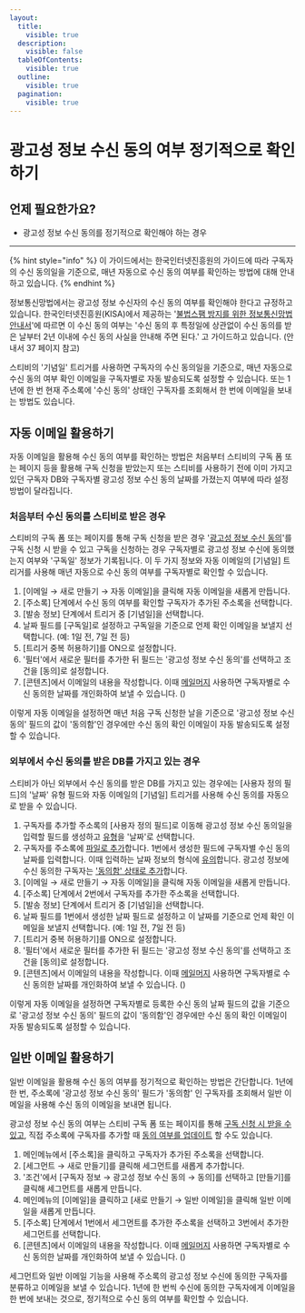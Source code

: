 ```yaml
---
layout:
  title:
    visible: true
  description:
    visible: false
  tableOfContents:
    visible: true
  outline:
    visible: true
  pagination:
    visible: true
---
```


# 광고성 정보 수신 동의 여부 정기적으로 확인하기

## 언제 필요한가요?

* 광고성 정보 수신 동의를 정기적으로 확인해야 하는 경우

***

{% hint style="info" %}
이 가이드에서는 한국인터넷진흥원의 가이드에 따라 구독자의 수신 동의일을 기준으로, 매년 자동으로 수신 동의 여부를 확인하는 방법에 대해 안내하고 있습니다.
{% endhint %}

정보통신망법에서는 광고성 정보 수신자의 수신 동의 여부를 확인해야 한다고 규정하고 있습니다. 한국인터넷진흥원(KISA)에서 제공하는 '[불법스팸 방지를 위한 정보통신망법 안내서](https://www.kisa.or.kr/401/form?postSeq=3256)'에 따르면 이 수신 동의 여부는 '수신 동의 후 특정일에 상관없이 수신 동의를 받은 날부터 2년 이내에 수신 동의 사실을 안내해 주면 된다.' 고 가이드하고 있습니다. (안내서 37 페이지 참고)&#x20;

스티비의 '기념일' 트리거를 사용하면 구독자의 수신 동의일을 기준으로, 매년 자동으로 수신 동의 여부 확인 이메일을 구독자별로 자동 발송되도록 설정할 수 있습니다. 또는 1년에 한 번 현재 주소록에 '수신 동의' 상태인 구독자를 조회해서 한 번에 이메일을 보내는 방법도 있습니다.



## 자동 이메일 활용하기

자동 이메일을 활용해 수신 동의 여부를 확인하는 방법은 처음부터 스티비의 구독 폼 또는 페이지 등을 활용해 구독 신청을 받았는지 또는 스티비를 사용하기 전에 이미 가지고 있던 구독자 DB와 구독자별 광고성 정보 수신 동의 날짜를 가졌는지 여부에 따라 설정 방법이 달라집니다.&#x20;

### 처음부터 수신 동의를 스티비로 받은 경우

스티비의 구독 폼 또는 페이지를 통해 구독 신청을 받은 경우 '[광고성 정보 수신 동의](https://help.stibee.com/list/adding-managing-subscriber/understanding-subscriber-info#understanding-promotional-consent)'를 구독 신청 시 받을 수 있고 구독을 신청하는 경우 구독자별로 광고성 정보 수신에 동의했는지 여부와 '구독일' 정보가 기록됩니다. 이 두 가지 정보와 자동 이메일의 \[기념일] 트리거를 사용해 매년 자동으로 수신 동의 여부를 구독자별로 확인할 수 있습니다.&#x20;

1. \[이메일 → 새로 만들기 → 자동 이메일]을 클릭해 자동 이메일을 새롭게 만듭니다.
2. \[주소록] 단계에서 수신 동의 여부를 확인할 구독자가 추가된 주소록을 선택합니다.
3. \[발송 정보] 단계에서 트리거 중 \[기념일]을 선택합니다.
4. 날짜 필드를 \[구독일]로 설정하고 구독일을 기준으로 언제 확인 이메일을 보낼지 선택합니다. (예: 1일 전, 7일 전 등)
5. \[트리거 중복 허용하기]를 ON으로 설정합니다.
6. '필터'에서 새로운 필터를 추가한 뒤 필드는 '광고성 정보 수신 동의'를 선택하고 조건을 \[동의]로 설정합니다.
7. \[콘텐츠]에서 이메일의 내용을 작성합니다. 이때 [메일머지](../../email/edit/personalized-merge.md) 사용하면 구독자별로 수신 동의한 날짜를 개인화하여 보낼 수 있습니다. ($%subscribed\_date%$)

이렇게 자동 이메일을 설정하면 매년 처음 구독 신청한 날을 기준으로 '광고성 정보 수신 동의' 필드의 값이 '동의함'인 경우에만 수신 동의 확인 이메일이 자동 발송되도록 설정할 수 있습니다.&#x20;



### 외부에서 수신 동의를 받은 DB를 가지고 있는 경우

스티비가 아닌 외부에서 수신 동의를 받은 DB를 가지고 있는 경우에는 \[사용자 정의 필드]의 '날짜' 유형 필드와 자동 이메일의 \[기념일] 트리거를 사용해 수신 동의를 자동으로 받을 수 있습니다.&#x20;

1. 구독자를 추가할 주소록의 \[사용자 정의 필드]로 이동해 광고성 정보 수신 동의일을 입력할 필드를 생성하고 [유형](https://help.stibee.com/list/adding-managing-subscriber/understanding-subscriber-info#undefined-5)을 '날짜'로 선택합니다.
2. 구독자를 주소록에 [파일로 추가](../../list/adding-managing-subscriber/add.md#file)합니다. 1번에서 생성한 필드에 구독자별 수신 동의 날짜를 입력합니다. 이때 입력하는 날짜 정보의 형식에 [유의](https://help.stibee.com/tip/overview/subscriber-upload-issues#h\_01hehqt3qngp7fbhy4zfm55196)합니다. 광고성 정보에 수신 동의한 구독자는 ['동의함' 상태로 추가](https://help.stibee.com/list/adding-managing-subscriber/add#undefined)합니다.
3. \[이메일 → 새로 만들기 → 자동 이메일]을 클릭해 자동 이메일을 새롭게 만듭니다.
4. \[주소록] 단계에서 2번에서 구독자를 추가한 주소록을 선택합니다.
5. \[발송 정보] 단계에서 트리거 중 \[기념일]을 선택합니다.
6. 날짜 필드를 1번에서 생성한 날짜 필드로 설정하고 이 날짜를 기준으로 언제 확인 이메일을 보낼지 선택합니다. (예: 1일 전, 7일 전 등)
7. \[트리거 중복 허용하기]를 ON으로 설정합니다.
8. '필터'에서 새로운 필터를 추가한 뒤 필드는 '광고성 정보 수신 동의'를 선택하고 조건을 \[동의]로 설정합니다.
9. \[콘텐츠]에서 이메일의 내용을 작성합니다. 이때 [메일머지](../../email/edit/personalized-merge.md) 사용하면 구독자별로 수신 동의한 날짜를 개인화하여 보낼 수 있습니다. ($%subscribed\_date%$)

이렇게 자동 이메일을 설정하면 구독자별로 등록한 수신 동의 날짜 필드의 값을 기준으로 '광고성 정보 수신 동의' 필드의 값이 '동의함'인 경우에만 수신 동의 확인 이메일이 자동 발송되도록 설정할 수 있습니다.



## 일반 이메일 활용하기

일반 이메일을 활용해 수신 동의 여부를 정기적으로 확인하는 방법은 간단합니다. 1년에 한 번, 주소록에 '광고성 정보 수신 동의' 필드가 '동의함' 인 구독자를 조회해서 일반 이메일을 사용해 수신 동의 이메일을 보내면 됩니다.

광고성 정보 수신 동의 여부는 스티비 구독 폼 또는 페이지를 통해 [구독 신청 시 받을 수 있고](https://help.stibee.com/list/adding-managing-subscriber/understanding-subscriber-info#setting-consent-options), 직접 주소록에 구독자를 추가할 때 [동의 여부를 업데이트](https://help.stibee.com/list/adding-managing-subscriber/add#undefined) 할 수도 있습니다.

1. 메인메뉴에서 \[주소록]을 클릭하고 구독자가 추가된 주소록을 선택합니다.
2. \[세그먼트 → 새로 만들기]를 클릭해 세그먼트를 새롭게 추가합니다.
3. '조건'에서 \[구독자 정보 → 광고성 정보 수신 동의 → 동의]를 선택하고 \[만들기]를 클릭해 세그먼트를 새롭게 만듭니다.
4. 메인메뉴의 \[이메일]을 클릭하고 \[새로 만들기 → 일반 이메일]을 클릭해 일반 이메일을 새롭게 만듭니다.
5. \[주소록] 단계에서 1번에서 세그먼트를 추가한 주소록을 선택하고 3번에서 추가한 세그먼트를 선택합니다.
6. \[콘텐츠]에서 이메일의 내용을 작성합니다. 이때 [메일머지](../../email/edit/personalized-merge.md) 사용하면 구독자별로 수신 동의한 날짜를 개인화하여 보낼 수 있습니다. ($%subscribed\_date%$)

세그먼트와 일반 이메일 기능을 사용해 주소록의 광고성 정보 수신에 동의한 구독자를 분류하고 이메일을 보낼 수 있습니다. 1년에 한 번씩 수신에 동의한 구독자에게 이메일을 한 번에 보내는 것으로, 정기적으로 수신 동의 여부를 확인할 수 있습니다.
